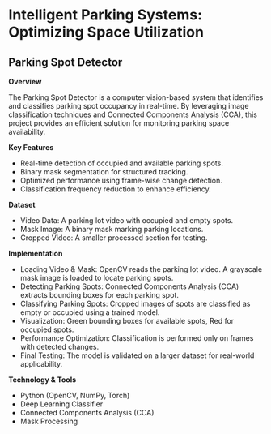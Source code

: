 # Intelligent Parking Systems: Optimizing Space Utilization

## Parking Spot Detector

**Overview**

The Parking Spot Detector is a computer vision-based system that identifies and classifies parking spot occupancy in real-time. By leveraging image classification techniques and Connected Components Analysis (CCA), this project provides an efficient solution for monitoring parking space availability.

**Key Features**

* Real-time detection of occupied and available parking spots.
* Binary mask segmentation for structured tracking.
* Optimized performance using frame-wise change detection.
* Classification frequency reduction to enhance efficiency.

**Dataset**

* Video Data: A parking lot video with occupied and empty spots.
* Mask Image: A binary mask marking parking locations.
* Cropped Video: A smaller processed section for testing.

**Implementation**

* Loading Video & Mask: OpenCV reads the parking lot video. A grayscale mask image is loaded to locate parking spots.
* Detecting Parking Spots: Connected Components Analysis (CCA) extracts bounding boxes for each parking spot.
* Classifying Parking Spots: Cropped images of spots are classified as empty or occupied using a trained model.
* Visualization: Green bounding boxes for available spots, Red for occupied spots.
* Performance Optimization: Classification is performed only on frames with detected changes.
* Final Testing: The model is validated on a larger dataset for real-world applicability.

**Technology & Tools**

* Python (OpenCV, NumPy, Torch)
* Deep Learning Classifier
* Connected Components Analysis (CCA)
* Mask Processing
